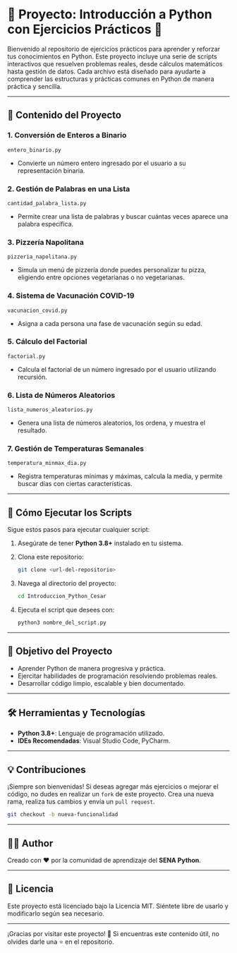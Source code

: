 # 🌟 Proyecto: Introducción a Python con Ejercicios Prácticos 🌟

Bienvenido al repositorio de ejercicios prácticos para aprender y reforzar tus conocimientos en Python. Este proyecto incluye una serie de scripts interactivos que resuelven problemas reales, desde cálculos matemáticos hasta gestión de datos. Cada archivo está diseñado para ayudarte a comprender las estructuras y prácticas comunes en Python de manera práctica y sencilla.

---

## 📂 Contenido del Proyecto

### 1. **Conversión de Enteros a Binario**

`entero_binario.py`

- Convierte un número entero ingresado por el usuario a su representación binaria.

### 2. **Gestión de Palabras en una Lista**

`cantidad_palabra_lista.py`

- Permite crear una lista de palabras y buscar cuántas veces aparece una palabra específica.

### 3. **Pizzería Napolitana**

`pizzeria_napolitana.py`

- Simula un menú de pizzería donde puedes personalizar tu pizza, eligiendo entre opciones vegetarianas o no vegetarianas.

### 4. **Sistema de Vacunación COVID-19**

`vacunacion_covid.py`

- Asigna a cada persona una fase de vacunación según su edad.

### 5. **Cálculo del Factorial**

`factorial.py`

- Calcula el factorial de un número ingresado por el usuario utilizando recursión.

### 6. **Lista de Números Aleatorios**

`lista_numeros_aleatorios.py`

- Genera una lista de números aleatorios, los ordena, y muestra el resultado.

### 7. **Gestión de Temperaturas Semanales**

`temperatura_minmax_dia.py`

- Registra temperaturas mínimas y máximas, calcula la media, y permite buscar días con ciertas características.

---

## 🚀 Cómo Ejecutar los Scripts

Sigue estos pasos para ejecutar cualquier script:

1. Asegúrate de tener **Python 3.8+** instalado en tu sistema.
2. Clona este repositorio:

   ```bash
   git clone <url-del-repositorio>
   ```

3. Navega al directorio del proyecto:

   ```bash
   cd Introduccion_Python_Cesar
   ```

4. Ejecuta el script que desees con:

   ```bash
   python3 nombre_del_script.py
   ```

---

## 🎯 Objetivo del Proyecto

- Aprender Python de manera progresiva y práctica.
- Ejercitar habilidades de programación resolviendo problemas reales.
- Desarrollar código limpio, escalable y bien documentado.

---

## 🛠️ Herramientas y Tecnologías

- **Python 3.8+**: Lenguaje de programación utilizado.
- **IDEs Recomendadas**: Visual Studio Code, PyCharm.

---

## 💡 Contribuciones

¡Siempre son bienvenidas! Si deseas agregar más ejercicios o mejorar el código, no dudes en realizar un `fork` de este proyecto. Crea una nueva rama, realiza tus cambios y envía un `pull request`.

```bash
git checkout -b nueva-funcionalidad
```

---

## 🧑‍💻 Author

Creado con ❤️ por la comunidad de aprendizaje del **SENA Python**.

---

## 📝 Licencia

Este proyecto está licenciado bajo la Licencia MIT. Siéntete libre de usarlo y modificarlo según sea necesario.

---

¡Gracias por visitar este proyecto! 🎉 Si encuentras este contenido útil, no olvides darle una ⭐ en el repositorio.

